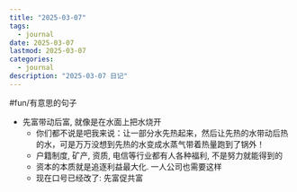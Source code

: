 ```yaml
---
title: "2025-03-07"
tags:
  - journal
date: 2025-03-07
lastmod: 2025-03-07
categories:
  - journal
description: "2025-03-07 日记"
---
```


#fun/有意思的句子

- 先富带动后富, 就像是在水面上把水烧开
    - 你们都不说是吧我来说：让一部分水先热起来，然后让先热的水带动后热的水，可是万万没想到先热的水变成水蒸气带着热量跑到了锅外！
    - 户籍制度, 矿产, 资质, 电信等行业都有人各种福利, 不是努力就能得到的
    - 资本的本质就是追逐利益最大化. 一人公司也需要这样
    - 现在口号已经改了: 先富促共富
